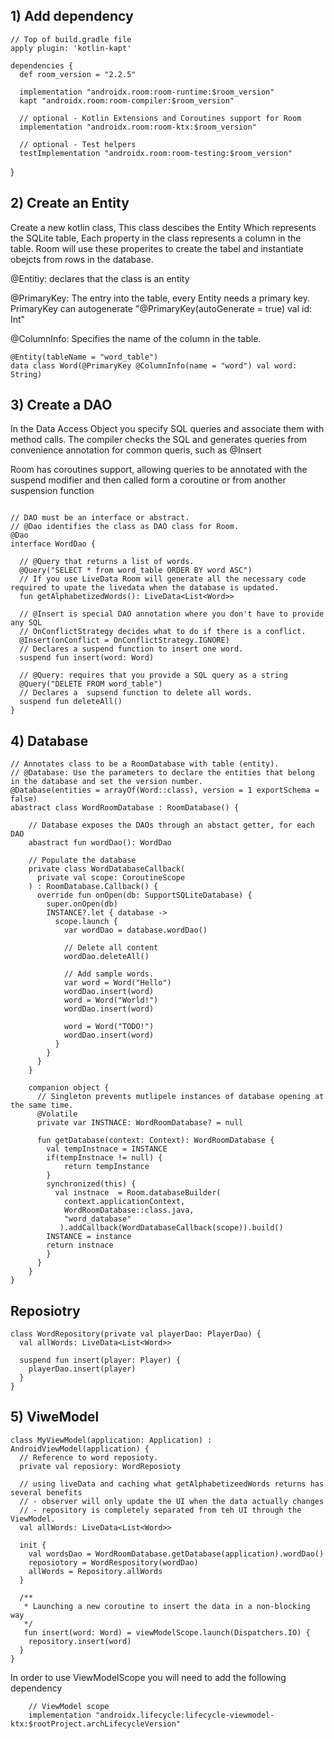 
## 1) Add dependency
```
// Top of build.gradle file
apply plugin: 'kotlin-kapt'

dependencies {
  def room_version = "2.2.5"

  implementation "androidx.room:room-runtime:$room_version"
  kapt "androidx.room:room-compiler:$room_version"

  // optional - Kotlin Extensions and Coroutines support for Room
  implementation "androidx.room:room-ktx:$room_version"

  // optional - Test helpers
  testImplementation "androidx.room:room-testing:$room_version"
```
}

## 2) Create an Entity
Create a new kotlin class, This class descibes the Entity Which represents the SQLite table, Each property in the class represents a column in the table. Room will use these properites to create the tabel and instantiate obejcts from rows in the database. 


@Entitiy: declares that the class is an entity

@PrimaryKey: The entry into the table, every Entity needs a primary key. 
PrimaryKey can autogenerate "@PrimaryKey(autoGenerate = true) val id: Int"

@ColumnInfo: Specifies the name of the column in the table.
```
@Entity(tableName = "word_table")
data class Word(@PrimaryKey @ColumnInfo(name = "word") val word: String)
```

## 3) Create a DAO
In the Data Access Object you specify SQL queries and associate them with method calls. The compiler checks the SQL and generates queries from convenience annotation for common queris, such as @Insert

Room has coroutines support, allowing queries to be annotated with the suspend modifier and then called form a coroutine or from another suspension function


```

// DAO must be an interface or abstract.
// @Dao identifies the class as DAO class for Room.
@Dao
interface WordDao {
  
  // @Query that returns a list of words. 
  @Query("SELECT * from word_table ORDER BY word ASC")
  // If you use LiveData Room will generate all the necessary code required to upate the livedata when the database is updated. 
  fun getAlphabetizedWords(): LiveData<List<Word>>
  
  // @Insert is special DAO annotation where you don't have to provide any SQL
  // OnConflictStrategy decides what to do if there is a conflict. 
  @Insert(onConflict = OnConflictStrategy.IGNORE)
  // Declares a suspend function to insert one word. 
  suspend fun insert(word: Word)
  
  // @Query: requires that you provide a SQL query as a string
  @Query("DELETE FROM word_table")
  // Declares a  supsend function to delete all words. 
  suspend fun deleteAll()
}

```

## 4) Database
```
// Annotates class to be a RoomDatabase with table (entity).
// @Database: Use the parameters to declare the entities that belong in the database and set the version number. 
@Database(entities = arrayOf(Word::class), version = 1 exportSchema = false)
abastract class WordRoomDatabase : RoomDatabase() {

    // Database exposes the DAOs through an abstact getter, for each DAO
    abastract fun wordDao(): WordDao
    
    // Populate the database
    private class WordDatabaseCallback(
      private val scope: CoroutineScope
    ) : RoomDatabase.Callback() {
      override fun onOpen(db: SupportSQLiteDatabase) {
        super.onOpen(db)
        INSTANCE?.let { database -> 
          scope.launch {
            var wordDao = database.wordDao()
            
            // Delete all content
            wordDao.deleteAll()
            
            // Add sample words.
            var word = Word("Hello")
            wordDao.insert(word)
            word = Word("World!")
            wordDao.insert(word)

            word = Word("TODO!")
            wordDao.insert(word)
          }
        }
      }
    }
    
    companion object {
      // Singleton prevents mutlipele instances of database opening at the same time. 
      @Volatile
      private var INSTNACE: WordRoomDatabase? = null
      
      fun getDatabase(context: Context): WordRoomDatabase {
        val tempInstnace = INSTANCE
        if(tempInstnace != null) {
            return tempInstance
        }
        synchronized(this) {
          val instnace  = Room.databaseBuilder(
            context.applicationContext,
            WordRoomDatabase::class.java,
            "word_database"
           ).addCallback(WordDatabaseCallback(scope)).build()
        INSTANCE = instance
        return instnace
        }
      }
    }
}
```

## Reposiotry

```
class WordRepository(private val playerDao: PlayerDao) {
  val allWords: LiveData<List<Word>>
  
  suspend fun insert(player: Player) {
    playerDao.insert(player)
  }
}

```


## 5) ViweModel
```
class MyViewModel(application: Application) : AndroidViewModel(application) {
  // Reference to word reposioty. 
  private val reposiory: WordReposioty
  
  // using liveData and caching what getAlphabetizeedWords returns has several benefits
  // - observer will only update the UI when the data actually changes
  // - repository is completely separated from teh UI through the ViewModel. 
  val allWords: LiveData<List<Word>>
  
  init {
    val wordsDao = WordRoomDatabase.getDatabase(application).wordDao()
    reposiotory = WordRespository(wordDao)
    allWords = Repository.allWords
  }
  
  /**
   * Launching a new coroutine to insert the data in a non-blocking way
   */
   fun insert(word: Word) = viewModelScope.launch(Dispatchers.IO) {
    repository.insert(word)
  }
}
```
In order to use ViewModelScope you will need to add the following dependency
```
    // ViewModel scope
    implementation "androidx.lifecycle:lifecycle-viewmodel-ktx:$rootProject.archLifecycleVersion"
```
